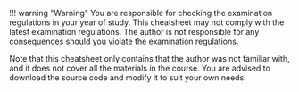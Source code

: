 !!! warning "Warning"
    You are responsible for checking the examination regulations in your year of study.
    This cheatsheet may not comply with the latest examination regulations.
    The author is not responsible for any consequences should you violate the examination regulations.

Note that this cheatsheet only contains that the author was not familiar with,
and it does not cover all the materials in the course.
You are advised to download the source code and modify it to suit your own needs.